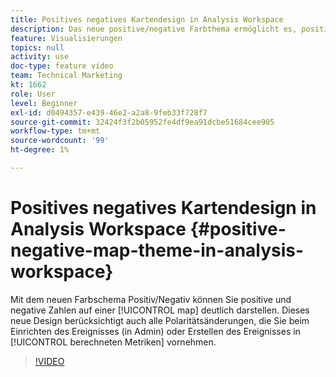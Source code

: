 ```yaml
---
title: Positives negatives Kartendesign in Analysis Workspace
description: Das neue positive/negative Farbthema ermöglicht es, positive und negative Zahlen auf einer Karte deutlich darzustellen. Dieses neue Design berücksichtigt auch alle Polaritätsänderungen, die Sie beim Einrichten des Ereignisses (in Admin) oder Erstellen in berechneten Metriken vornehmen.
feature: Visualisierungen
topics: null
activity: use
doc-type: feature video
team: Technical Marketing
kt: 1662
role: User
level: Beginner
exl-id: d0494357-e439-46e2-a2a8-9feb33f728f7
source-git-commit: 32424f3f2b05952fe4df9ea91dcbe51684cee905
workflow-type: tm+mt
source-wordcount: '99'
ht-degree: 1%

---
```


# Positives negatives Kartendesign in Analysis Workspace {#positive-negative-map-theme-in-analysis-workspace}

Mit dem neuen Farbschema Positiv/Negativ können Sie positive und negative Zahlen auf einer [!UICONTROL map] deutlich darstellen. Dieses neue Design berücksichtigt auch alle Polaritätsänderungen, die Sie beim Einrichten des Ereignisses (in Admin) oder Erstellen des Ereignisses in [!UICONTROL berechneten Metriken] vornehmen.

>[!VIDEO](https://video.tv.adobe.com/v/23127/?quality=12)
